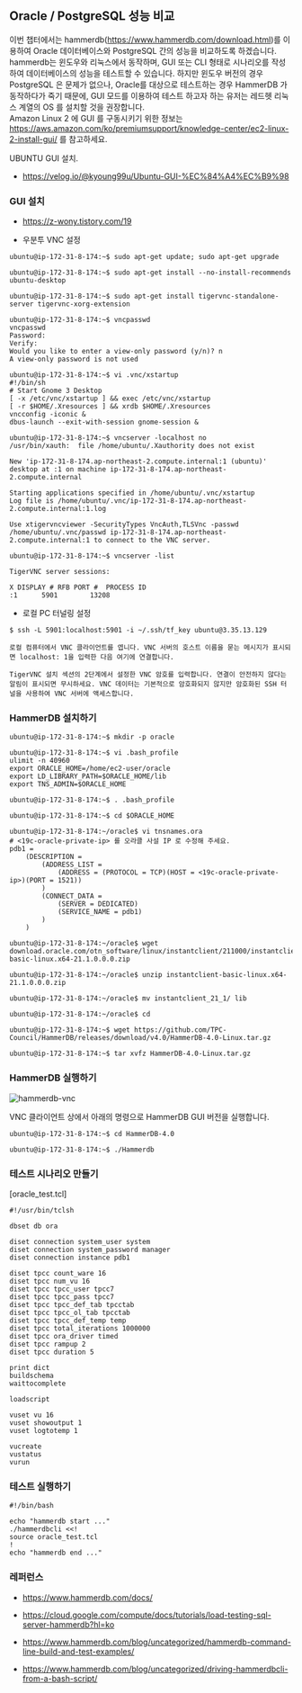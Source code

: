 ## Oracle / PostgreSQL 성능 비교 ##

이번 챕터에서는 hammerdb(https://www.hammerdb.com/download.html)를 이용하여 Oracle 데이터베이스와 PostgreSQL 간의 성능을 비교하도록 하겠습니다. hammerdb는 윈도우와 리눅스에서 동작하며, GUI 또는 CLI 형태로 시나리오를 작성하여 데이터베이스의 성능을 테스트할 수 있습니다. 하지만 윈도우 버전의 경우 PostgreSQL 은 문제가 없으나, Oracle를 대상으로 테스트하는 경우 HammerDB 가 동작하다가 죽기 때문에, GUI 모드를 이용하여 테스트 하고자 하는 유저는 레드헷 리눅스 계열의 OS 를 설치할 것을 권장합니다.   
Amazon Linux 2 에 GUI 를 구동시키기 위한 정보는 https://aws.amazon.com/ko/premiumsupport/knowledge-center/ec2-linux-2-install-gui/ 를 참고하세요.

UBUNTU GUI 설치.
* https://velog.io/@kyoung99u/Ubuntu-GUI-%EC%84%A4%EC%B9%98

### GUI 설치 ###

* https://z-wony.tistory.com/19

* 우분투 VNC 설정
```
ubuntu@ip-172-31-8-174:~$ sudo apt-get update; sudo apt-get upgrade

ubuntu@ip-172-31-8-174:~$ sudo apt-get install --no-install-recommends ubuntu-desktop

ubuntu@ip-172-31-8-174:~$ sudo apt-get install tigervnc-standalone-server tigervnc-xorg-extension

ubuntu@ip-172-31-8-174:~$ vncpasswd
vncpasswd
Password:
Verify:
Would you like to enter a view-only password (y/n)? n
A view-only password is not used

ubuntu@ip-172-31-8-174:~$ vi .vnc/xstartup
#!/bin/sh
# Start Gnome 3 Desktop
[ -x /etc/vnc/xstartup ] && exec /etc/vnc/xstartup
[ -r $HOME/.Xresources ] && xrdb $HOME/.Xresources
vncconfig -iconic &
dbus-launch --exit-with-session gnome-session &

ubuntu@ip-172-31-8-174:~$ vncserver -localhost no
/usr/bin/xauth:  file /home/ubuntu/.Xauthority does not exist

New 'ip-172-31-8-174.ap-northeast-2.compute.internal:1 (ubuntu)' desktop at :1 on machine ip-172-31-8-174.ap-northeast-2.compute.internal

Starting applications specified in /home/ubuntu/.vnc/xstartup
Log file is /home/ubuntu/.vnc/ip-172-31-8-174.ap-northeast-2.compute.internal:1.log

Use xtigervncviewer -SecurityTypes VncAuth,TLSVnc -passwd /home/ubuntu/.vnc/passwd ip-172-31-8-174.ap-northeast-2.compute.internal:1 to connect to the VNC server.

ubuntu@ip-172-31-8-174:~$ vncserver -list

TigerVNC server sessions:

X DISPLAY #	RFB PORT #	PROCESS ID
:1		5901		13208
```

* 로컬 PC 터널링 설정
```
$ ssh -L 5901:localhost:5901 -i ~/.ssh/tf_key ubuntu@3.35.13.129

로컬 컴퓨터에서 VNC 클라이언트를 엽니다. VNC 서버의 호스트 이름을 묻는 메시지가 표시되면 localhost: 1을 입력한 다음 여기에 연결합니다.

TigerVNC 설치 섹션의 2단계에서 설정한 VNC 암호를 입력합니다. 연결이 안전하지 않다는 알림이 표시되면 무시하세요. VNC 데이터는 기본적으로 암호화되지 않지만 암호화된 SSH 터널을 사용하여 VNC 서버에 액세스합니다.
```

### HammerDB 설치하기 ###

```
ubuntu@ip-172-31-8-174:~$ mkdir -p oracle

ubuntu@ip-172-31-8-174:~$ vi .bash_profile
ulimit -n 40960
export ORACLE_HOME=/home/ec2-user/oracle
export LD_LIBRARY_PATH=$ORACLE_HOME/lib
export TNS_ADMIN=$ORACLE_HOME

ubuntu@ip-172-31-8-174:~$ . .bash_profile

ubuntu@ip-172-31-8-174:~$ cd $ORACLE_HOME

ubuntu@ip-172-31-8-174:~/oracle$ vi tnsnames.ora
# <19c-oracle-private-ip> 를 오라클 사설 IP 로 수정해 주세요.
pdb1 =
    (DESCRIPTION =
        (ADDRESS_LIST =
            (ADDRESS = (PROTOCOL = TCP)(HOST = <19c-oracle-private-ip>)(PORT = 1521))
        )
        (CONNECT_DATA =
            (SERVER = DEDICATED)
            (SERVICE_NAME = pdb1)
        )
    )

ubuntu@ip-172-31-8-174:~/oracle$ wget download.oracle.com/otn_software/linux/instantclient/211000/instantclient-basic-linux.x64-21.1.0.0.0.zip

ubuntu@ip-172-31-8-174:~/oracle$ unzip instantclient-basic-linux.x64-21.1.0.0.0.zip 

ubuntu@ip-172-31-8-174:~/oracle$ mv instantclient_21_1/ lib

ubuntu@ip-172-31-8-174:~/oracle$ cd

ubuntu@ip-172-31-8-174:~$ wget https://github.com/TPC-Council/HammerDB/releases/download/v4.0/HammerDB-4.0-Linux.tar.gz

ubuntu@ip-172-31-8-174:~$ tar xvfz HammerDB-4.0-Linux.tar.gz
```

### HammerDB 실행하기 ###

![hammerdb-vnc](https://github.com/gnosia93/postgres-terraform/blob/main/appendix/images/hammerdb-vnc.png)

VNC 클라이언트 상에서 아래의 명령으로 HammerDB GUI 버전을 실행합니다. 
```
ubuntu@ip-172-31-8-174:~$ cd HammerDB-4.0

ubuntu@ip-172-31-8-174:~$ ./Hammerdb
```


### 테스트 시나리오 만들기 ###

[oracle_test.tcl]
```
#!/usr/bin/tclsh

dbset db ora

diset connection system_user system
diset connection system_password manager
diset connection instance pdb1

diset tpcc count_ware 16
diset tpcc num_vu 16
diset tpcc tpcc_user tpcc7
diset tpcc tpcc_pass tpcc7
diset tpcc tpcc_def_tab tpcctab
diset tpcc tpcc_ol_tab tpcctab
diset tpcc tpcc_def_temp temp
diset tpcc total_iterations 1000000
diset tpcc ora_driver timed
diset tpcc rampup 2
diset tpcc duration 5

print dict
buildschema
waittocomplete

loadscript

vuset vu 16
vuset showoutput 1
vuset logtotemp 1

vucreate
vustatus
vurun
```

### 테스트 실행하기 ###
```
#!/bin/bash

echo "hammerdb start ..."
./hammerdbcli <<!
source oracle_test.tcl
!
echo "hammerdb end ..."

```

### 레퍼런스 ###

* https://www.hammerdb.com/docs/

* https://cloud.google.com/compute/docs/tutorials/load-testing-sql-server-hammerdb?hl=ko

* https://www.hammerdb.com/blog/uncategorized/hammerdb-command-line-build-and-test-examples/

* https://www.hammerdb.com/blog/uncategorized/driving-hammerdbcli-from-a-bash-script/

